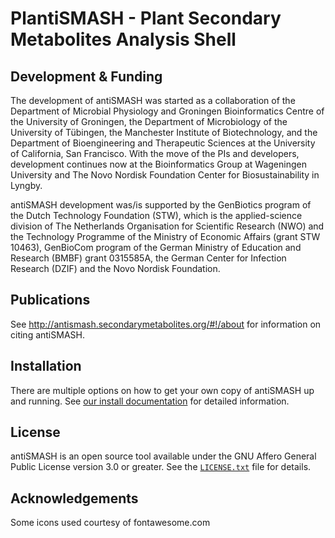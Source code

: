 PlantiSMASH - Plant Secondary Metabolites Analysis Shell
===================================================================

Development & Funding
---------------------

The development of antiSMASH was started as a collaboration of the Department of
Microbial Physiology and Groningen Bioinformatics Centre of the University of
Groningen, the Department of Microbiology of the University of Tübingen, the Manchester
Institute of Biotechnology, and the Department of Bioengineering and Therapeutic
Sciences at the University of California, San Francisco.
With the move of the PIs and developers, development continues now at the Bioinformatics
Group at Wageningen University and The Novo Nordisk Foundation Center for
Biosustainability in Lyngby.

antiSMASH development was/is supported by the GenBiotics program of the Dutch
Technology Foundation (STW), which is the applied-science division of The
Netherlands Organisation for Scientific Research (NWO) and the Technology
Programme of the Ministry of Economic Affairs (grant STW 10463), GenBioCom
program of the German Ministry of Education and Research (BMBF) grant 0315585A,
the German Center for Infection Research (DZIF) and the Novo Nordisk Foundation.

Publications
------------

See http://antismash.secondarymetabolites.org/#!/about for information on citing
antiSMASH.


Installation
------------

There are multiple options on how to get your own copy of antiSMASH up and running.
See [our install documentation](https://plantismash.github.io/documentation/install/)
for detailed information.

License
-------

antiSMASH is an open source tool available under the GNU Affero General Public
License version 3.0 or greater. See the [`LICENSE.txt`](LICENSE.txt) file for
details.

Acknowledgements
----------------

Some icons used courtesy of fontawesome.com